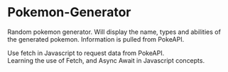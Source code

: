 # Pokemon-Generator
Random pokemon generator. Will display the name, types and abilities of the generated pokemon. Information is pulled from PokeAPI.

Use fetch in Javascript to request data from PokeAPI. <br>
Learning the use of Fetch, and Async Await in Javascript concepts. 
